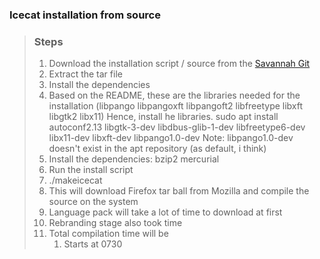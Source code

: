 ### Icecat installation from source

> ### Steps
> 
> 1. Download the installation script / source from the [Savannah Git](https://git.savannah.gnu.org/cgit/gnuzilla.git)
> 2. Extract the tar file
> 3. Install the dependencies 
> 	1. Based on the README, these are the libraries needed for the installation
> 		(libpango libpangoxft libpangoft2 libfreetype libxft libgtk2 libx11)
> 		Hence, install he libraries. 
> 		sudo apt install autoconf2.13 libgtk-3-dev libdbus-glib-1-dev libfreetype6-dev libx11-dev libxft-dev libpango1.0-dev
> 		Note: libpango1.0-dev doesn't exist in the apt repository (as default, i think)
> 	2. Install the dependencies:
> 		bzip2
> 		mercurial
> 4. Run the install script
> 	1. ./makeicecat
> 	2. This will download Firefox tar ball from Mozilla and compile the source on the system
> 	3. Language pack will take a lot of time to download at first
> 	4. Rebranding stage also took time
> 	5. Total compilation time will be 
> 		1. Starts at 0730

